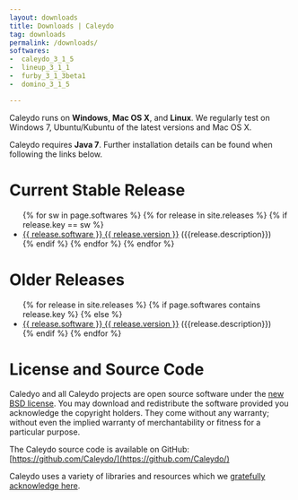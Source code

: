```yaml
---
layout: downloads
title: Downloads | Caleydo
tag: downloads
permalink: /downloads/
softwares:
-  caleydo_3_1_5
-  lineup_3_1_1
-  furby_3_1_3beta1
-  domino_3_1_5

---
```


Caleydo runs on **Windows**, **Mac OS X**, and **Linux**. We regularly test on Windows 7, Ubuntu/Kubuntu of the latest versions and Mac OS X. 

Caleydo requires **Java 7**. Further installation details can be found when following the links below.

# Current Stable Release

<ul class="release-icon-list">
{% for sw in page.softwares %}
{% for release in site.releases %}
{% if release.key == sw %}
<li><a href="{{ site.baseurl }}{{ release.url }}">{{ release.software }} {{ release.version }}</a> ({{release.description}})</li>
{% endif %}    
{% endfor %}
{% endfor %}
</ul>

# Older Releases

<ul class="release-icon-list">
{% for release in site.releases %}
{% if page.softwares contains release.key  %}
{% else %}
<li><a href="{{ site.baseurl }}{{ release.url }}">{{ release.software }} {{ release.version }}</a> ({{release.description}})</li>
{% endif %}
{% endfor %}
</ul>


# License and Source Code
Caledyo and all Caleydo projects are open source software under the [new BSD license](https://github.com/Caleydo/caleydo/blob/develop/LICENSE). You may download and redistribute the software provided you acknowledge the copyright holders. They come without any warranty; without even the implied warranty of merchantability or fitness for a particular purpose.

The Caleydo source code is available on GitHub:  [https://github.com/Caleydo/](https://github.com/Caleydo/)

Caleydo uses a variety of libraries and resources which we [gratefully acknowledge here]({{site.baseurl}}/acknowledgements/).

